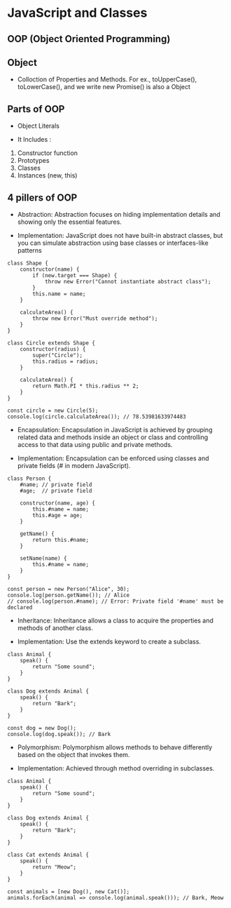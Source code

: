 # JavaScript and Classes

## OOP (Object Oriented Programming)

## Object

- Colloction of Properties and Methods. For ex., toUpperCase(), toLowerCase(), and we write new Promise() is also a Object

## Parts of OOP

- Object Literals

- It Includes :

1. Constructor function
2. Prototypes
3. Classes
4. Instances (new, this)

## 4 pillers of OOP

- Abstraction: Abstraction focuses on hiding implementation details and showing only the essential features.

- Implementation: JavaScript does not have built-in abstract classes, but you can simulate abstraction using base classes or interfaces-like patterns

```
class Shape {
    constructor(name) {
        if (new.target === Shape) {
            throw new Error("Cannot instantiate abstract class");
        }
        this.name = name;
    }

    calculateArea() {
        throw new Error("Must override method");
    }
}

class Circle extends Shape {
    constructor(radius) {
        super("Circle");
        this.radius = radius;
    }

    calculateArea() {
        return Math.PI * this.radius ** 2;
    }
}

const circle = new Circle(5);
console.log(circle.calculateArea()); // 78.53981633974483
```

- Encapsulation: Encapsulation in JavaScript is achieved by grouping related data and methods inside an object or class and controlling access to that data using public and private methods.

- Implementation: Encapsulation can be enforced using classes and private fields (# in modern JavaScript).

```
class Person {
    #name; // private field
    #age;  // private field

    constructor(name, age) {
        this.#name = name;
        this.#age = age;
    }

    getName() {
        return this.#name;
    }

    setName(name) {
        this.#name = name;
    }
}

const person = new Person("Alice", 30);
console.log(person.getName()); // Alice
// console.log(person.#name); // Error: Private field '#name' must be declared
```

- Inheritance: Inheritance allows a class to acquire the properties and methods of another class.

- Implementation: Use the extends keyword to create a subclass.

```
class Animal {
    speak() {
        return "Some sound";
    }
}

class Dog extends Animal {
    speak() {
        return "Bark";
    }
}

const dog = new Dog();
console.log(dog.speak()); // Bark
```

- Polymorphism: Polymorphism allows methods to behave differently based on the object that invokes them.

- Implementation: Achieved through method overriding in subclasses.

```
class Animal {
    speak() {
        return "Some sound";
    }
}

class Dog extends Animal {
    speak() {
        return "Bark";
    }
}

class Cat extends Animal {
    speak() {
        return "Meow";
    }
}

const animals = [new Dog(), new Cat()];
animals.forEach(animal => console.log(animal.speak())); // Bark, Meow

```
